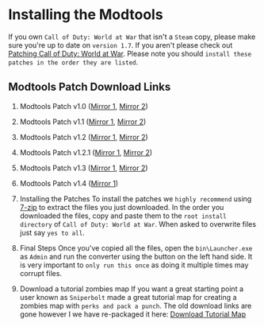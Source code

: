 # Installing the Modtools

If you own `Call of Duty: World at War` that isn't a `Steam` copy, please make sure you're up to date on `version 1.7`. If you aren't please check out [Patching Call of Duty: World at War](http://wiki.modme.co/TODO_LINK_PATCH_NON_STEAM). Please note you should `install these patches in the order they are listed`.

## Modtools Patch Download Links

1.  Modtools Patch v1.0 ([Mirror 1](https://mega.nz/#!0NB0VY6b!PEFOhazlIBg3ow6AuLAjVs4AaaxbG591MOaaAFhxbEM), [Mirror 2](http://planetcallofduty.gamespy.com/View.php?view=CODWAWFiles.Detail&id=27))
2.  Modtools Patch v1.1 ([Mirror 1](https://mega.nz/#!8VpkGS7a!pdBCAOYw4mI_QH0o9Z4HE1axcc2N0gb4utSC4OfPehg), [Mirror 2](http://planetcallofduty.gamespy.com/View.php?view=CODWAWFiles.Detail&id=27))
3.  Modtools Patch v1.2 ([Mirror 1](https://mega.nz/#!BUYxwI7S!REXRmRvzuszuzYrywT0YzKPB1c3ufM6gf5xscpctzOo), [Mirror 2](http://www.fileplanet.com/198535/190000/fileinfo/Call-of-Duty:-World-At-War---ModTools-Package-v1.2-Update-))
4.  Modtools Patch v1.2.1 ([Mirror 1](https://mega.nz/#!kQxxwJYR!Qk5ZmobrSqgXRlyKLY846RlEQB3jAYcmM9neIPsuJ6o), [Mirror 2](http://modsonline.com/Downloads-full-5040.html))
5.  Modtools Patch v1.3 ([Mirror 1](https://mega.nz/#!RIh2FaYT!gQzGzZLs9TfcOENHCw7qXm1ShW85a0MyAo8upgTjRlY), [Mirror 2](http://www.fileplanet.com/202518/200000/fileinfo/Call-of-Duty:-World-At-War---ModTools-Package-v1.3-Update-))
6.  Modtools Patch v1.4 ([Mirror 1](https://mega.nz/#!RJIGXKKY!3UvUnPOEXUSbkBHyR6X6q6B8vuggXDkGEBjB_dFVQLk))

1.  Installing the Patches
To install the patches we `highly recommend` using [7-zip](http://www.7-zip.org/) to extract the files you just downloaded. In the order you downloaded the files, copy and paste them to the `root install directory` of `Call of Duty: World at War`. When asked to overwrite files just say `yes to all`.
1.  Final Steps
Once you've copied all the files, open the `bin\Launcher.exe` as `Admin` and run the converter using the button on the left hand side. It is very important to `only run this once` as doing it multiple times may corrupt files.

1.  Download a tutorial zombies map
If you want a great starting point a user known as `Sniperbolt` made a great tutorial map for creating a zombies map with `perks and pack a punch`. The old download links are gone however I we have re-packaged it here: [Download Tutorial Map](https://mega.nz/#!cIgnAKhA!4afLFCFPyPznOvUZO54qEYgdSI5kRm2QgaZ5ixdXfbI)

